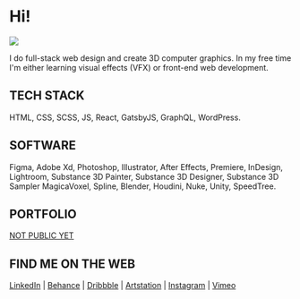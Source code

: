 # Hi!
![](https://media2.giphy.com/media/aTf4PONtSYB1e/giphy.gif?cid=ecf05e47w92jeyo25svp04jpl70ppmtmf04rc8khwytz6tm7&rid=giphy.gif&ct=g)

I do full-stack web design and create 3D computer graphics.
In my free time I'm either learning visual effects (VFX) or front-end web development.

## TECH STACK
HTML, CSS, SCSS, JS, React, GatsbyJS, GraphQL, WordPress.

## SOFTWARE
Figma, Adobe Xd, Photoshop, Illustrator, After Effects, Premiere, InDesign, Lightroom, Substance 3D Painter, Substance 3D Designer, Substance 3D Sampler MagicaVoxel, Spline, Blender, Houdini, Nuke, Unity, SpeedTree.

## PORTFOLIO
[NOT PUBLIC YET](https://github.com/c4pslock)

## FIND ME ON THE WEB

[LinkedIn](https://www.linkedin.com/in/annacgfx/) | [Behance](https://www.behance.net/annacgfx) | [Dribbble](https://dribbble.com/annacgfx) | [Artstation](https://www.artstation.com/annaozola) | [Instagram](https://www.instagram.com/annacgfx/) | [Vimeo](https://vimeo.com/annacgfx)
